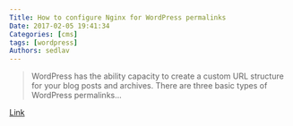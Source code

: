 ```yaml
---
Title: How to configure Nginx for WordPress permalinks
Date: 2017-02-05 19:41:34
Categories: [cms]
tags: [wordpress]
Authors: sedlav
---
```


> WordPress has the ability capacity to create a custom URL structure for your blog posts and archives. There are three basic types of WordPress permalinks...

[Link](https://www.cyberciti.biz/faq/how-to-configure-nginx-for-wordpress-permalinks/)
